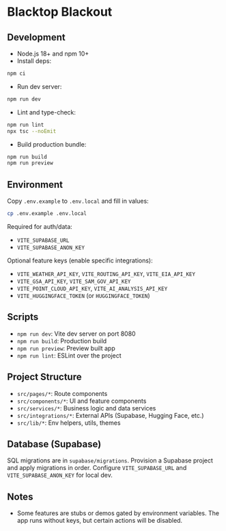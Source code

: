 # Blacktop Blackout

## Development

- Node.js 18+ and npm 10+
- Install deps:

```sh
npm ci
```

- Run dev server:

```sh
npm run dev
```

- Lint and type-check:

```sh
npm run lint
npx tsc --noEmit
```

- Build production bundle:

```sh
npm run build
npm run preview
```

## Environment

Copy `.env.example` to `.env.local` and fill in values:

```sh
cp .env.example .env.local
```

Required for auth/data:
- `VITE_SUPABASE_URL`
- `VITE_SUPABASE_ANON_KEY`

Optional feature keys (enable specific integrations):
- `VITE_WEATHER_API_KEY`, `VITE_ROUTING_API_KEY`, `VITE_EIA_API_KEY`
- `VITE_GSA_API_KEY`, `VITE_SAM_GOV_API_KEY`
- `VITE_POINT_CLOUD_API_KEY`, `VITE_AI_ANALYSIS_API_KEY`
- `VITE_HUGGINGFACE_TOKEN` (or `HUGGINGFACE_TOKEN`)

## Scripts

- `npm run dev`: Vite dev server on port 8080
- `npm run build`: Production build
- `npm run preview`: Preview built app
- `npm run lint`: ESLint over the project

## Project Structure

- `src/pages/*`: Route components
- `src/components/*`: UI and feature components
- `src/services/*`: Business logic and data services
- `src/integrations/*`: External APIs (Supabase, Hugging Face, etc.)
- `src/lib/*`: Env helpers, utils, themes

## Database (Supabase)

SQL migrations are in `supabase/migrations`. Provision a Supabase project and apply migrations in order. Configure `VITE_SUPABASE_URL` and `VITE_SUPABASE_ANON_KEY` for local dev.

## Notes

- Some features are stubs or demos gated by environment variables. The app runs without keys, but certain actions will be disabled.
